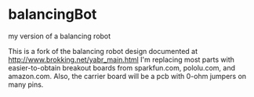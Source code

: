 # balancingBot
my version of a balancing robot


This is a fork of the balancing robot design documented at http://www.brokking.net/yabr_main.html
I'm replacing most parts with easier-to-obtain breakout boards from sparkfun.com, pololu.com, and amazon.com.
Also, the carrier board will be a pcb with 0-ohm jumpers on many pins.
